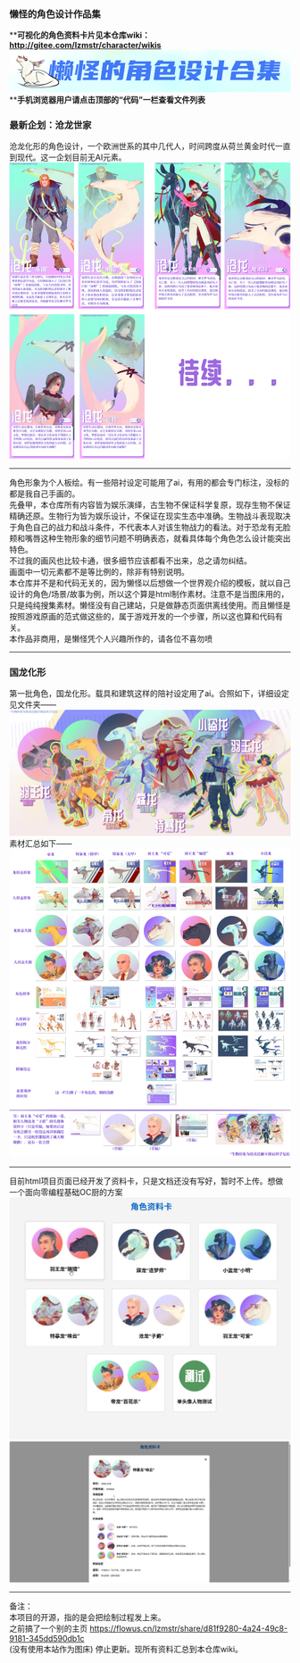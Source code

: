 ### 懒怪的角色设计作品集

 ****可视化的角色资料卡片见本仓库wiki：http://gitee.com/lzmstr/character/wikis**   
![输入图片说明](UI%E3%80%81%E5%89%A7%E6%83%85%E3%80%81%E4%B8%96%E7%95%8C%E8%A7%82%E3%80%81%E6%80%BB%E8%A7%88%E7%AD%89/UI/0001.png)
 ****手机浏览器用户请点击顶部的“代码”一栏查看文件列表**   
### 最新企划：沧龙世家
沧龙化形的角色设计，一个欧洲世系的其中几代人，时间跨度从荷兰黄金时代一直到现代。这一企划目前无AI元素。     
![输入图片说明](UI%E3%80%81%E5%89%A7%E6%83%85%E3%80%81%E4%B8%96%E7%95%8C%E8%A7%82%E3%80%81%E6%80%BB%E8%A7%88%E7%AD%89/%E7%AC%AC%E4%BA%8C%E6%89%B9%EF%BC%9A%E6%B2%A7%E9%BE%99%E4%B8%96%E5%AE%B6.png)
*************  
角色形象为个人板绘。有一些陪衬设定可能用了ai，有用的都会专门标注，没标的都是我自己手画的。   
先叠甲，本仓库所有内容皆为娱乐演绎，古生物不保证科学复原，现存生物不保证精确还原。生物行为皆为娱乐设计，不保证在现实生态中准确。生物战斗表现取决于角色自己的战力和战斗条件，不代表本人对该生物战力的看法。对于恐龙有无脸颊和嘴唇这种生物形象的细节问题不明确表态，就看具体每个角色怎么设计能突出特色。  
不过我的画风也比较卡通，很多细节应该都看不出来，总之请勿纠结。   
画面中一切元素都不是等比例的，除非有特别说明。   
本仓库并不是和代码无关的，因为懒怪以后想做一个世界观介绍的模板，就以自己设计的角色/场景/故事为例，所以这个算是html制作素材。注意不是当图床用的，只是纯纯搜集素材。懒怪没有自己建站，只是做静态页面供离线使用。而且懒怪是按照游戏原画的范式做这些的，属于游戏开发的一个步骤，所以这也算和代码有关。  
本作品非商用，是懒怪凭个人兴趣所作的，请各位不喜勿喷
*************  
### 国龙化形  
第一批角色，国龙化形。载具和建筑这样的陪衬设定用了ai。合照如下，详细设定见文件夹——  
![输入图片说明](UI%E3%80%81%E5%89%A7%E6%83%85%E3%80%81%E4%B8%96%E7%95%8C%E8%A7%82%E3%80%81%E6%80%BB%E8%A7%88%E7%AD%89/%E7%AC%AC%E4%B8%80%E6%89%B9%E8%A7%92%E8%89%B2%E5%90%88%E7%85%A7.png)
素材汇总如下——  
![输入图片说明](UI%E3%80%81%E5%89%A7%E6%83%85%E3%80%81%E4%B8%96%E7%95%8C%E8%A7%82%E3%80%81%E6%80%BB%E8%A7%88%E7%AD%89/%E7%AC%AC%E4%B8%80%E6%89%B9%EF%BC%9A%E5%9B%BD%E9%BE%99%E5%8C%96%E5%BD%A2.png)
*************  
目前html项目页面已经开发了资料卡，只是文档还没有写好，暂时不上传。想做一个面向零编程基础OC厨的方案  
![输入图片说明](UI%E3%80%81%E5%89%A7%E6%83%85%E3%80%81%E4%B8%96%E7%95%8C%E8%A7%82%E3%80%81%E6%80%BB%E8%A7%88%E7%AD%89/%E8%B5%84%E6%96%99%E5%8D%A11.jpg)
![输入图片说明](UI%E3%80%81%E5%89%A7%E6%83%85%E3%80%81%E4%B8%96%E7%95%8C%E8%A7%82%E3%80%81%E6%80%BB%E8%A7%88%E7%AD%89/%E8%B5%84%E6%96%99%E5%8D%A12.jpg)
*************  
备注：  
本项目的开源，指的是会把绘制过程发上来。  
之前搞了一个别的主页 https://flowus.cn/lzmstr/share/d81f9280-4a24-49c8-9181-345dd590db1c  
(没有使用本站作为图床)  停止更新。现所有资料汇总到本仓库wiki。


